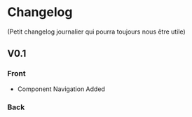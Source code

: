 # Changelog

(Petit changelog journalier qui pourra toujours nous être utile)

## V0.1

### Front

- Component Navigation Added

### Back
